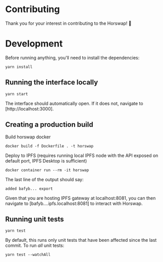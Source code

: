 # Contributing

Thank you for your interest in contributing to the Horswap! 🐎

# Development

Before running anything, you'll need to install the dependencies:

```
yarn install
```

## Running the interface locally

```
yarn start
```

The interface should automatically open. If it does not, navigate to [http://localhost:3000].

## Creating a production build

Build horswap docker
```
docker build -f Dockerfile . -t horswap
```

Deploy to IPFS (requires running local IPFS node with the API exposed on default port, IPFS Desktop is sufficient)
```
docker container run --rm -it horswap
```

The last line of the output should say:
```
added bafyb... export
```

Given that you are hosting IPFS gateway at localhost:8081, you can then navigate to [bafyb....ipfs.localhost:8081] to interact with Horswap.

## Running unit tests

```
yarn test
```

By default, this runs only unit tests that have been affected since the last commit. To run _all_ unit tests:

```
yarn test --watchAll
```
